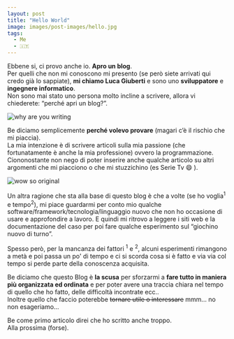 ```yaml
---
layout: post
title: "Hello World"
image: images/post-images/hello.jpg 
tags:
  - Me
  - 🇮🇹
---
```

Ebbene si, ci provo anche io. **Apro un blog**.  
Per quelli che non mi conoscono mi presento (se però siete arrivati qui credo già lo sappiate), **mi chiamo Luca Giuberti** e sono uno **sviluppatore** e **ingegnere informatico**.  
Non sono mai stato uno persona molto incline a scrivere, allora vi chiederete: “perché apri un blog?”.


<img src="{{ site.url }}/images/post-images/why-are-you-writing.jpg" alt="why are you writing">

Be diciamo semplicemente **perché volevo provare** (magari c’è il rischio che mi piaccia).  
La mia intenzione è di scrivere articoli sulla mia passione (che fortunatamente è anche la mia professione) ovvero la programmazione. Ciononostante non nego di poter inserire anche qualche articolo su altri argomenti che mi piacciono o che mi stuzzichino (es Serie Tv :smile: ).  

<img src="{{ site.url }}/images/post-images/wow-so-original.jpg" alt="wow so original">

Un altra ragione che sta alla base di questo blog è che a volte (se ho voglia<sup>1</sup> e tempo<sup>2</sup>), mi piace guardarmi per conto mio qualche software/framework/tecnologia/linguaggio nuovo che non ho occasione di usare e approfondire a lavoro. E quindi mi ritrovo a leggere i siti web e la documentazione del caso per poi fare qualche esperimento sul “giochino nuovo di turno”.
  
Spesso però, per la mancanza dei fattori <sup>1</sup> e <sup>2</sup>, alcuni esperimenti rimangono a metà e poi passa un po' di tempo e ci si scorda cosa si è fatto e via via col tempo si perde parte della conoscenza acquisita.
  
Be diciamo che questo Blog è **la scusa** per sforzarmi a **fare tutto in maniera più organizzata ed ordinata** e per poter avere una traccia chiara nel tempo di quello che ho fatto, delle difficoltà incontrate ecc..  
Inoltre quello che faccio poterebbe <del>tornare utile o interessare</del> mmm… no non esageriamo…  


Be come primo articolo direi che ho scritto anche troppo.  
Alla prossima (forse).  
